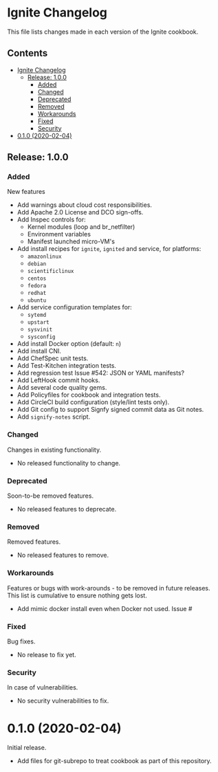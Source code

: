 # Ignite Changelog

This file lists changes made in each version of the Ignite cookbook.

## Contents
<!--ts-->
* [Ignite Changelog](#ignite-changelog)
  * [Release: 1.0.0](#release-100)
    * [Added](#added)
    * [Changed](#changed)
    * [Deprecated](#deprecated)
    * [Removed](#removed)
    * [Workarounds](#workarounds)
    * [Fixed](#fixed)
    * [Security](#security)
* [0.1.0 (2020-02-04)](#010-2020-02-04)

<!-- Added by: hedge, at: Sun  1 Mar 16:50:17 AEDT 2020 -->

<!--te-->

## Release: 1.0.0

### Added

New features

- Add warnings about cloud cost responsibilities.
- Add Apache 2.0 License and DCO sign-offs.
- Add Inspec controls for:
  - Kernel modules (loop and br_netfilter)
  - Environment variables
  - Manifest launched micro-VM's
- Add install recipes for `ignite`, `ignited` and service, for platforms:
  - `amazonlinux`
  - `debian`
  - `scientificlinux`
  - `centos`
  - `fedora`
  - `redhat`
  - `ubuntu`
- Add service configuration templates for:
  - `sytemd`
  - `upstart`
  - `sysvinit`
  - `sysconfig`
- Add install Docker option (default: `n`)
- Add install CNI.
- Add ChefSpec unit tests.
- Add Test-Kitchen integration tests.
- Add regression test Issue #542: JSON or YAML manifests?
- Add LeftHook commit hooks.
- Add several code quality gems.
- Add Policyfiles for cookbook and integration tests.
- Add CircleCI build configuration (style/lint tests only).
- Add Git config to support Signfy signed commit data as Git notes.
- Add `signify-notes` script.

### Changed
Changes in existing functionality.

- No released functionality to change.

### Deprecated
Soon-to-be removed features.

- No released features to deprecate.

### Removed
Removed features.

- No released features to remove.

### Workarounds
Features or bugs with work-arounds - to be removed in future releases.
This list is cumulative to ensure nothing gets lost.

- Add mimic docker install even when Docker not used.  Issue #

### Fixed
Bug fixes.

- No release to fix yet.

### Security 
In case of vulnerabilities.

- No security vulnerabilities to fix.

# 0.1.0 (2020-02-04)

Initial release.

- Add files for git-subrepo to treat cookbook as part of this repository.
